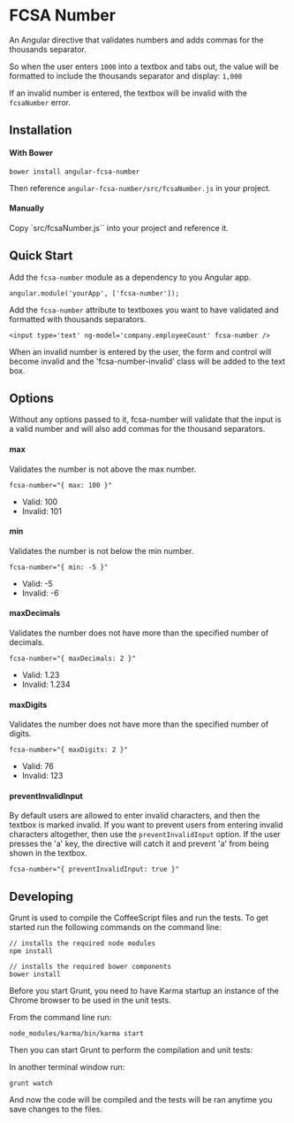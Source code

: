 # FCSA Number

An Angular directive that validates numbers and adds commas for the thousands separator. 

So when the user enters `1000` into a textbox and tabs out, the value will be formatted to include the thousands separator and display: `1,000`

If an invalid number is entered, the textbox will be invalid with the `fcsaNumber` error.

## Installation

#### With Bower

    bower install angular-fcsa-number

Then reference `angular-fcsa-number/src/fcsaNumber.js` in your project.

#### Manually

Copy `src/fcsaNumber.js`` into your project and reference it.

## Quick Start

Add the `fcsa-number` module as a dependency to you Angular app.
 
    angular.module('yourApp', ['fcsa-number']);

Add the `fcsa-number` attribute to textboxes you want to have validated and formatted with thousands separators.

    <input type='text' ng-model='company.employeeCount' fcsa-number />

When an invalid number is entered by the user, the form and control will become invalid and the 'fcsa-number-invalid' class will be added to the text box.

## Options

Without any options passed to it, fcsa-number will validate that the input is a valid number and will also add commas for the thousand separators.


#### max

Validates the number is not above the max number.

    fcsa-number="{ max: 100 }"

 * Valid: 100
 * Invalid: 101

#### min

Validates the number is not below the min number.

    fcsa-number="{ min: -5 }"

 * Valid: -5
 * Invalid: -6

#### maxDecimals

Validates the number does not have more than the specified number of decimals.

    fcsa-number="{ maxDecimals: 2 }"

 * Valid: 1.23
 * Invalid: 1.234

#### maxDigits

Validates the number does not have more than the specified number of digits.

    fcsa-number="{ maxDigits: 2 }"

 * Valid: 76
 * Invalid: 123

#### preventInvalidInput

By default users are allowed to enter invalid characters, and then the textbox is marked invalid. 
If you want to prevent users from entering invalid characters altogether, then use the `preventInvalidInput` option.
If the user presses the 'a' key, the directive will catch it and prevent 'a' from being shown in the textbox.

    fcsa-number="{ preventInvalidInput: true }"

## Developing

Grunt is used to compile the CoffeeScript files and run the tests. To get started run the following commands on the command line:

    // installs the required node modules
    npm install

    // installs the required bower components
    bower install

Before you start Grunt, you need to have Karma startup an instance of the Chrome browser to be used in the unit tests.

From the command line run:

    node_modules/karma/bin/karma start

Then you can start Grunt to perform the compilation and unit tests:

In another terminal window run:

    grunt watch

And now the code will be compiled and the tests will be ran anytime you save changes to the files.
